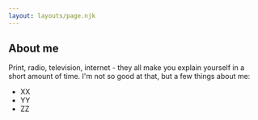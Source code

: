 ```yaml
---
layout: layouts/page.njk
---
```


## About me

Print, radio, television, internet - they all make you explain yourself in a short amount of time. I'm not so good at that, but a few things about me:

* XX
* YY
* ZZ